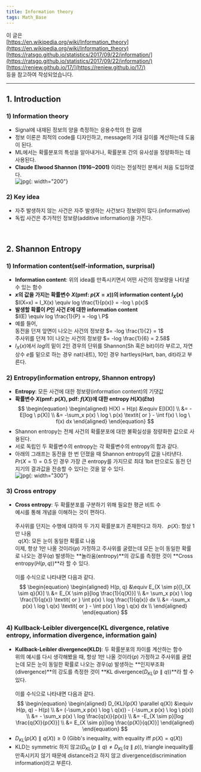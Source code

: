 ```yaml
---
title: Information theory
tags: Math_Base
---
```


이 글은 <br>
[https://en.wikipedia.org/wiki/Information_theory](https://en.wikipedia.org/wiki/Information_theory) <br>
[https://ratsgo.github.io/statistics/2017/09/22/information/](https://ratsgo.github.io/statistics/2017/09/22/information/) <br>
[https://reniew.github.io/17/](https://reniew.github.io/17/) <br>
등을 참고하여 작성되었습니다.

<!--more-->

---

## 1. Introduction
### 1) Information theory
- Signal에 내재된 정보의 양을 측정하는 응용수학의 한 갈래
- 정보 이론은 최적의 code를 디자인하고, message의 기대 길이를 계산하는데 도움이 된다.
- ML에서는 확률분포의 특성을 알아내거나, 확률분포 간의 유사성을 정량화하는 데 사용된다.
- **Claude Elwood Shannon (1916~2001)** 이라는 전설적인 분께서 처음 도입하였다. <br>
![jpg](https://media.newyorker.com/photos/5909765cc14b3c606c1089f4/master/w_1023,c_limit/Roberts-Claude-Shannon.jpg){: width="200"}

### 2) Key idea
- 자주 발생하지 않는 사건은 자주 발생하는 사건보다 정보량이 많다.(informative)
- 독립 사건은 추가적인 정보량(additive information)을 가진다.

<br>

## 2. Shannon Entropy
### 1) Information content(self-information, surprisal)
- **Information content**: 위의 idea를 만족시키면서 어떤 사건의 정보량을 나타낼 수 있는 함수
- **$x$의 값을 가지는 확률변수 $X$(pmf: $p(X=x)$)의 information content $I_X(x)$** <br>
$I(X=x) = I_X(x) \equiv log \frac{1}{p(x)} = -log \ p(x)$
- **발생할 확률이 $P$인 사건 $E$에 대한 information content** <br>
$I(E) \equiv log \frac{1}{P} = -log \ P$
- 예를 들어, <br>
동전을 던져 앞면이 나오는 사건의 정보량 $= -log \frac{1}{2} = 1$ <br>
주사위를 던져 1이 나오는 사건의 정보량 $= -log \frac{1}{6} = 2.58$
- $I_X(x)$에서 $log$의 밑이 2인 경우의 단위를 Shannon(Sh 혹은 bit)이라 부르고, 자연상수 $e$를 밑으로 하는 경우 nat(내트), 10인 경우 hartleys(Hart, ban, dit)라고 부른다.


### 2) Entropy(information entropy, Shannon entropy)
- **Entropy**: 모든 사건에 대한 정보량(information content)의 기댓값
- **확률변수 $X$(pmf: $p(X)$, pdf: $f(X)$)에 대한 entropy $H(X)$(*Eta*)** <br>
$$
\begin{equation}
\begin{aligned}
    H(X) = H(p) &\equiv E[I(X)] \\
    &= -E[log \ p(X)] \\
    &= -\sum_x p(x) \ log \ p(x) \textit{ or } - \int f(x) \ log \ f(x) dx
\end{aligned}
\end{equation}
$$
- Shannon entropy는 전체 사건의 확률분포에 대한 불확실성을 정량화한 값으로 사용된다.
- 서로 독립인 두 확률변수의 entropy는 각 확률변수의 entropy의 합과 같다.
- 아래의 그래프는 동전을 한 번 던졌을 때 Shannon entropy의 값을 나타낸다. $Pr(X=1)=0.5$ 인 경우 가장 큰 entropy를 가지므로 최대 1bit 만으로도 동전 던지기의 결과값을 전송할 수 있다는 것을 알 수 있다. <br>
![jpg](https://upload.wikimedia.org/wikipedia/commons/thumb/2/22/Binary_entropy_plot.svg/450px-Binary_entropy_plot.svg.png){: width="300"}


### 3) Cross entropy
- **Cross entropy**: 두 확률분포를 구분하기 위해 필요한 평균 비트 수 \
예시를 통해 개념을 이해하는 것이 편하다. \
 \
주사위를 던지는 수행에 대하여 두 가지 확률분포가 존재한다고 하자.
&nbsp; $p(X)$: 항상 1만 나옴 \
&nbsp; $q(X)$: 모든 눈이 동일한 확률로 나옴 \
이제, 항상 1만 나올 것이라($p$) 가정하고 주사위를 굴렸는데 모든 눈이 동일한 확률로 나오는 경우($q$) 발생하는 **놀라움(entropy)**의 강도를 측정한 것이 **Cross entropy($H(p, q)$)**라 할 수 있다. \
 \
이를 수식으로 나타내면 다음과 같다. \
$$
\begin{equation}
\begin{aligned}
    H(p, q) &\equiv E_{X \sim p}[I_{X \sim q}(X)] \\
    &= E_{X \sim p}[log \frac{1}{q(X)}] \\
    &= \sum_x p(x) \ log \frac{1}{q(x)} \textit{ or } \int p(x) \ log \frac{1}{q(x)} dx \\
    &= -\sum_x p(x) \ log \ q(x) \textit{ or } - \int p(x) \ log \ q(x) dx \\
\end{aligned}
\end{equation}
$$


### 4) Kullback-Leibler divergence(KL divergence, relative entropy, information divergence, information gain)
- **Kullback-Leibler divergence(KLD)**: 두 확률분포의 차이를 계산하는 함수 \
위의 예시를 다시 생각해봤을 때,
항상 1만 나올 것이라($p$) 가정하고 주사위를 굴렸는데 모든 눈이 동일한 확률로 나오는 경우($q$) 발생하는 **인지부조화(divergence)**의 강도를 측정한 것이 **KL divergence($D_{KL}(p \parallel q)$)**라 할 수 있다. \
 \
이를 수식으로 나타내면 다음과 같다. \
$$
\begin{equation}
\begin{aligned}
    D_{KL}(p(X) \parallel q(X)) &\equiv H(p, q) - H(p) \\
    &= (-\sum_x p(x) \ log \ q(x)) - (-\sum_x p(x) \ log \ p(x)) \\
    &= - \sum_x p(x) \ log \frac{q(x)}{p(x)} \\
    &= -E_{X \sim p}[log \frac{q(X)}{p(X)}] \\
    &= E_{X \sim p}[log \frac{p(X)}{q(X)}]
\end{aligned}
\end{equation}
$$
- $D_{KL}(p(X) \parallel q(X)) ≥ 0$ (Gibb's inequality, with equality iff $p(X) = q(X)$)
- KLD는 symmetric 하지 않고($D_{KL}(p \parallel q) \neq D_{KL}(q \parallel p)$), triangle inequality를 만족시키지 않기 때문에 distance라고 하지 않고 divergence(discrimination information)라고 부른다.
